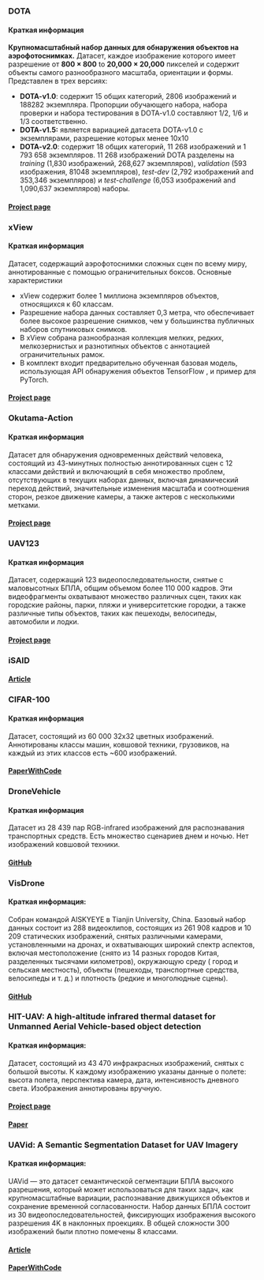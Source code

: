 ### DOTA

#### Краткая информация
**Крупномасштабный набор данных для обнаружения объектов на аэрофотоснимках.** Датасет, каждое изображение которого имеет разрешение от **800 × 800** to **20,000 × 20,000** пикселей и содержит объекты самого разнообразного масштаба, ориентации и формы. Представлен в трех версиях:
- **DOTA-v1.0**: cодержит 15 общих категорий, 2806 изображений и 188282 экземпляра. Пропорции обучающего набора, набора проверки и набора тестирования в DOTA-v1.0 составляют 1/2, 1/6 и 1/3 соответственно.
- **DOTA-v1.5:** является вариацией датасета DOTA-v1.0 с экземплярами, разрешение которых менее 10x10
- **DOTA-v2.0**: содержит 18 общих категорий, 11 268 изображений и 1 793 658 экземпляров. 11 268 изображений DOTA разделены на *training* (1,830 изображений, 268,627 экземпляров), *validation* (593 изображения,  81048 экземпляров), *test-dev* (2,792 изображений and 353,346 экземпляров) и *test-challenge* (6,053 изображений and 1,090,637 экземпляров) наборы.
#### [Project page](https://captain-whu.github.io/DOTA/index.html)


### xView 
#### Краткая информация
Датасет, содержащий аэрофотоснимки сложных сцен по всему миру, аннотированные с помощью ограничительных боксов.
Основные характеристики
- xView содержит более 1 миллиона экземпляров объектов, относящихся к 60 классам.
- Разрешение набора данных составляет 0,3 метра, что обеспечивает более высокое разрешение снимков, чем у большинства публичных наборов спутниковых снимков.
- В xView собрана разнообразная коллекция мелких, редких, мелкозернистых и разнотипных объектов с аннотацией ограничительных рамок.
- В комплект входит предварительно обученная базовая модель, использующая API обнаружения объектов TensorFlow , и пример для PyTorch.
#### [Project page](http://xviewdataset.org/)


### Okutama-Action
#### Краткая информация
Датасет для обнаружения одновременных действий человека, состоящий из 43-минутных полностью аннотированных сцен с 12 классами действий и включающий в себя множество проблем, отсутствующих в текущих наборах данных, включая динамический переход действий, значительные изменения масштаба и соотношения сторон, резкое движение камеры, а также актеров с несколькими метками.
#### [Project page](https://github.com/miquelmarti/Okutama-Action)


### UAV123
#### Краткая информация
Датасет, содержащий 123 видеопоследовательности, снятые с маловысотных БПЛА, общим объемом более 110 000 кадров. Эти видеофрагменты охватывают множество различных сцен, таких как городские районы, парки, пляжи и университетские городки, а также различные типы объектов, таких как пешеходы, велосипеды, автомобили и лодки.
#### [Project page](https://cemse.kaust.edu.sa/ivul/uav123)


### iSAID
#### [Article](https://arxiv.org/abs/1905.12886v2)


### CIFAR-100
#### Краткая информация
Датасет, состоящий из 60 000 32x32 цветных изображений. Аннотированы классы машин, ковшовой техники, грузовиков, на каждый из этих классов есть ~600 изображений.
#### [PaperWithCode](https://paperswithcode.com/dataset/cifar-100)


### DroneVehicle
#### Краткая информация
Датасет из 28 439 пар RGB-infrared изображений для распознавания транспортных средств. Есть множество сценариев днем и ночью. Нет изображений ковшовой техники.
#### [GitHub](https://github.com/VisDrone/DroneVehicle)


### VisDrone
#### Краткая информация:
Собран командой AISKYEYE в Tianjin University, China. Базовый набор данных состоит из 288 видеоклипов, состоящих из 261 908 кадров и 10 209 статических изображений, снятых различными камерами, установленными на дронах, и охватывающих широкий спектр аспектов, включая местоположение (снято из 14 разных городов Китая, разделенных тысячами километров), окружающую среду ( город и сельская местность), объекты (пешеходы, транспортные средства, велосипеды и т. д.) и плотность (редкие и многолюдные сцены).
#### [GitHub](https://github.com/VisDrone/VisDrone-Dataset)


### HIT-UAV: A high-altitude infrared thermal dataset for Unmanned Aerial Vehicle-based object detection
#### Краткая информация:
Датасет, состоящий из 43 470 инфракрасных изображений, снятых с большой высоты. К каждому изображению указаны данные о полете: высота полета, перспектива камера, дата, интенсивность дневного света. Изображения аннотированы вручную.
#### [Project page](https://pegasus.ac.cn/)
#### [Paper](https://link.springer.com/article/10.1038/s41597-023-02066-6)


### UAVid: A Semantic Segmentation Dataset for UAV Imagery
#### Краткая информация:
UAVid — это датасет семантической сегментации БПЛА высокого разрешения, который может использоваться для таких задач, как крупномасштабные вариации, распознавание движущихся объектов и сохранение временной согласованности. Набор данных БПЛА состоит из 30 видеопоследовательностей, фиксирующих изображения высокого разрешения 4K в наклонных проекциях. В общей сложности 300 изображений были плотно помечены 8 классами.
#### [Article](https://arxiv.org/abs/1810.10438)
#### [PaperWithCode](https://paperswithcode.com/dataset/uavid)